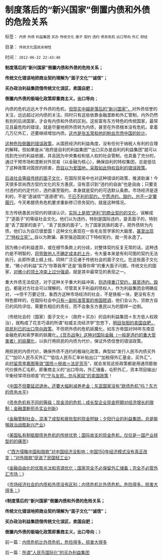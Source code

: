 # 制度落后的“新兴国家”倒置内债和外债的危险关系

标签： `内债` `外债` `利益集团` `买办` `传统文化` `面子` `契约` `违约` `债务危机` `出口导向` `外汇` `财经` 

目录： `传统文化国民劣根性`

时间： `2012-06-22 22:43:48`

**制度落后的“新兴国家”倒置内债和外债的危险关系；**

**传统文化错误地把商业契约理解为“面子文化”“诚信”；**

**买办政治利益集团借传统文化误区，卖国自肥；**

**倒置内外债的极端化政策即重商主义，出口导向**；

内债的危机远远大于外债的危机，[但现实中越是落后的“新兴国家”，](../../../2012/6/21/国家完全不必保留外汇储备；完全不必关注外汇市场；.md)对外债信誉的关注，远远超过对内债的关注。同时只有这些依靠金融垄断和外汇管制，内外仍然有别的后进国家，才会有内债和外债的区别。这些富有东方特色的传统国家，最常见且最危险的错误，就是尽量地把外债转为内债，甚至在外债根本没有危机，拿着几万亿外汇，还要继续增加内债。[这也是张五常和他的粉丝忽悠中国的妙计](../../../2012/5/29/苏联的卢布与中国的美元的等价意义.md)。

[这种危险倒置的错误政策](../../../2012/6/21/国际债务危机仅仅是无害的产业转型压力的“痛苦”.md)，从国民经济的利益角度，没有任何于纳税人有利的合理的解释。但如果是从“政府是自利的利益集团”“出口买办是自利的利益集团”就可以找到充分的利益依据，并且因为中央集权和低人权的社会管制，也具备了充分的，通过干预市场和垄断对外贸易（以金融为核心），确保自利的特权集团，总是低估了这种政策对国民的损害，[而自以为爱国地，采取如此特权自利的错误政策](../../../2012/2/16/洋葱头革命分子和海外华人的买办.md)。

[后进社会等级传统的面子文化](../../../2009/8/28/贫富差距核心矛盾是特权等级文化.md)，在国际贸易中也对这种错误的政策，推波助澜！今天很多崇尚西方契约文化的东方愚民，没有意识到“违约的自由”也是自由；只要支付违约的约定代价，违约甚至毁约，本身就是契约的可选默认条款。市场经济是逐利的，不是“逐诚信”“逐道德”的。[于已不利的契约，宁愿违约、毁约，也不一定要履行](../../../2011/2/6/人权法治的汰恶留善“恶法能除”.md)。今天希腊债务危机要求重新修订债务契约，就是这种情况。

东方传统愚民对契约的错误认识，[实际上是把“逐利”的商业契约的文化](../../../2011/11/2/不是信仰特权的，就是追求利益的.md)，误解成了“逐面子”的等级社会文化。他们以为违约，特别是国际违约，是丢面子的，特别是“丢了国家的面子”，“丢了民族的面子”。为了国家民族的面子，把外债转为内债，他们认为自已很爱国！这种文化表现在一些毛左哲学家的大脑里，[甚至出现了“特权立宪”，](../../../2011/2/6/以暴易暴是暴力；以武制暴非暴力.md)自以为欺骗、甚至强迫国民订下特权宪约，就一劳永逸了。

因为微小的利益差异，或在细节条款上的分歧，对整体契约反复无常的话，这种违约是不明智的，[将导致他人不确定成本的上升](../../../2012/3/11/进化论中的家庭和阶级，社会分工越细未必越发达.md)，令大量本来是有利可图的契约无法执行。此即所谓上纲上线，同样广泛见诸于传统社会的面子文化。在这些面子文化里，“微小的利益”实乃“你尊我卑”还是“我尊你卑”的重大面子问题。传统文化的国家，[对微小的领土冲突上过分强调](http://darthvad.blog.163.com/blog/static/533994702011917035162/)，就是其中最常见的表现之一。

重大外债无法偿还，对于这种关乎重大利益冲突，[则选择重订契约，甚至违约、毁约](../../../2011/3/5/敢于说“不”是基本的社交能力.md)，都是对方社会可以理解的，尽管其关乎利益的债权人，作为利益集团会明确反对，——>但千万要记住，象西方这种市场经济的社会，不是铁板一块，更没有东方特色那样的，在国际社会中[只有一副标准答案的帝国腔调](../../../2011/2/18/社会进步从解决身边最大的软柿子开始.md)，他们会认为，贷款方自已的风险评估，需要负相应的责任，而不会象东方愚民以为的那样一边倒。

（传统社会的（国家）面子文化＋（政府＋买办）的自利利益集团＋东方低人权政治），就构成了花言巧语的所谓“权威主流经济学”忽悠下，[明目张胆的卖国自肥，损民利已的出口导向政策](../../../2007/11/26/中国以超出历史所有战争损失的代价背走了世界通胀.md)，不但把外债的危机妖魔化，如东方帝国对98年东南亚金融危机和索罗斯的妖魔化[，《货币战争》这种对国际金融（一般是违约的重大受害者）的妖魔化](../../../2008/9/2/不喜欢张五常，朗咸平，宋鸿兵，刘军洛等人的阴谋论.md)，以执行用损民的内债为代价，保证外债信誉的错误政策。

用损民的内债代价，确保外债不违约的极端化政策，典型如“发行人民币内债买外汇”“加印人民币买外汇”“低估人民币汇率补贴出口”“加税得外汇基金，买外汇”，此[时留意李嘉图等效“国债＝税收＝法定货币](../../../2012/6/11/“内耗拉动增长”的三驾马车和欧洲的国企.md)”，就会发现这些政策都是用通货膨胀代价换外汇屯积，即重商主义的“出口导向，外汇储备，屯积外汇，资本项目输出/平衡经常项目顺差”的[“宁与友邦，勿与家奴”的卖国政策](../../../2012/5/11/“宁与友邦，勿与家奴”的美元，欧元，人民币的数字游戏.md)！

《[中国不但要延迟退休，还要大幅削减养老金；东亚国家没有“欧债危机”吗？东方的债务水平](../../../2012/6/20/不但需要延迟退休，还需要大幅削减退休养老金.md)》

《[债务危机有不同的等级；现金流的危机；成长型企业现金短期对经济增长的限制；金融垄断扼杀实业创新](../../../2012/6/20/“向成长型企业倾斜”同样要不得！.md)》

《[金融管制社会，混淆了成型和衰败型的现金短缺；夕阳行业的利益集团，总是能够政治战胜新兴产业](../../../2012/6/20/近代工业化国家走向战争的共同根源.md)》

《[美国私有制抵御债务危机的传统优势；国际收支的现金危机，仅仅是一国产业转型的的痛苦](../../../2012/6/21/国际债务危机仅仅是无害的产业转型压力的“痛苦”.md)》

《[“西方侵略中国和赔款”对中国经济没影响；中国150年经济模式没有真正改变；“对外赔款”促进了民国轻工业](../../../2012/6/21/“西方侵略中国和赔款”对中国经济没影响；.md)》

《[金融自由化的优胜劣汰和资源优化；国家完全不必保留外汇储备；完全不必管外汇市场；](../../../2012/6/21/国家完全不必保留外汇储备；完全不必关注外汇市场；.md)》

《[市场经济社会的内债和外债没有区别；内债危机比外债危机，危险得多，损害大得多；](../../../2012/6/22/内债危机比外债危机，危险得多，损害大得多.md)》

《**制度落后的“新兴国家”倒置内债和外债的危险关系；**

**传统文化错误地把商业契约理解为“面子文化”“诚信”；**

**买办政治利益集团借传统文化误区，卖国自肥；**

**倒置内外债的极端化政策即重商主义，出口导向**；》



前一篇：[内债危机比外债危机，危险得多，损害大得多](../../../2012/6/22/内债危机比外债危机，危险得多，损害大得多.md)

后一篇：[所谓“人民币国际化”的买办利益集团](../../../2012/6/22/所谓“人民币国际化”的买办利益集团.md)